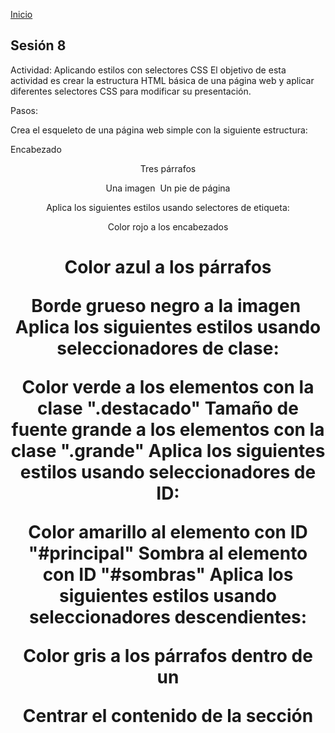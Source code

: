 <!-- No borrar o modificar -->
[Inicio](./index.md)

## Sesión 8 


Actividad: Aplicando estilos con selectores CSS
El objetivo de esta actividad es crear la estructura HTML básica de una página web y aplicar diferentes selectores CSS para modificar su presentación.

Pasos:

Crea el esqueleto de una página web simple con la siguiente estructura:

Encabezado <header>
Tres párrafos <p>
Una imagen <img>
Un pie de página <footer>
Aplica los siguientes estilos usando selectores de etiqueta:

Color rojo a los encabezados <h1>
Color azul a los párrafos <p>
Borde grueso negro a la imagen <img>
Aplica los siguientes estilos usando seleccionadores de clase:

Color verde a los elementos con la clase ".destacado"
Tamaño de fuente grande a los elementos con la clase ".grande"
Aplica los siguientes estilos usando seleccionadores de ID:

Color amarillo al elemento con ID "#principal"
Sombra al elemento con ID "#sombras"
Aplica los siguientes estilos usando seleccionadores descendientes:

Color gris a los párrafos dentro de un <div>
Centrar el contenido de la sección <section>






